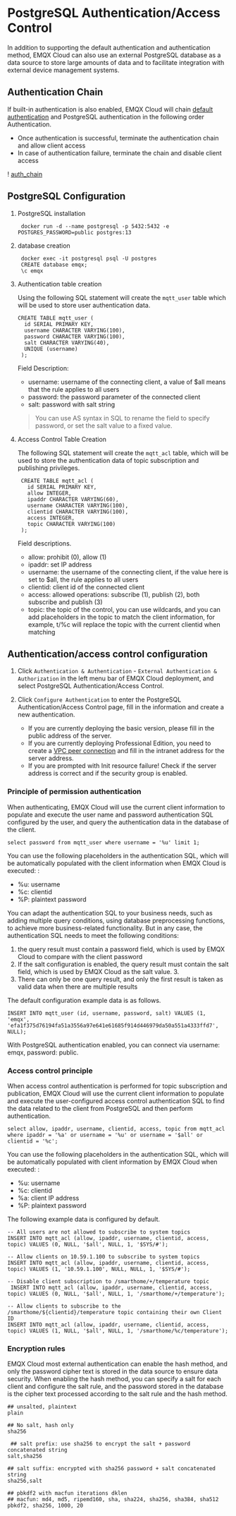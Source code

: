# PostgreSQL Authentication/Access Control

In addition to supporting the default authentication and authentication method, EMQX Cloud can also use an external PostgreSQL database as a data source to store large amounts of data and to facilitate integration with external device management systems.

## Authentication Chain

If built-in authentication is also enabled, EMQX Cloud will chain [default authentication](auth.md) and PostgreSQL authentication in the following order Authentication.

- Once authentication is successful, terminate the authentication chain and allow client access
- In case of authentication failure, terminate the chain and disable client access

! [auth_chain](https://docs.emqx.com/docs-assets/img/pgsql_auth_chain.0c639bfd.png)

## PostgreSQL Configuration

1. PostgreSQL installation
   
    ```
     docker run -d --name postgresql -p 5432:5432 -e POSTGRES_PASSWORD=public postgres:13
    
    ```
    
2. database creation
   
    ```
     docker exec -it postgresql psql -U postgres
     CREATE database emqx;
     \c emqx
    
    ```
    
3. Authentication table creation
   
    Using the following SQL statement will create the ``mqtt_user`` table which will be used to store user authentication data.
    
    ```
    CREATE TABLE mqtt_user (
      id SERIAL PRIMARY KEY,
      username CHARACTER VARYING(100),
      password CHARACTER VARYING(100),
      salt CHARACTER VARYING(40),
      UNIQUE (username)
     );
    
    ```
    
    Field Description:
    
    - username: username of the connecting client, a value of $all means that the rule applies to all users
    - password: the password parameter of the connected client
    - salt: password with salt string
    
    > You can use AS syntax in SQL to rename the field to specify password, or set the salt value to a fixed value.
    
4. Access Control Table Creation
   
    The following SQL statement will create the `mqtt_acl` table, which will be used to store the authentication data of topic subscription and publishing privileges.
    
    ```
     CREATE TABLE mqtt_acl (
       id SERIAL PRIMARY KEY,
       allow INTEGER,
       ipaddr CHARACTER VARYING(60),
       username CHARACTER VARYING(100),
       clientid CHARACTER VARYING(100),
       access INTEGER,
       topic CHARACTER VARYING(100)
     );
    
    ```
    
    Field descriptions.
    
    - allow: prohibit (0), allow (1)
    - ipaddr: set IP address
    - username: the username of the connecting client, if the value here is set to $all, the rule applies to all users
    - clientid: client id of the connected client
    - access: allowed operations: subscribe (1), publish (2), both subscribe and publish (3)
    - topic: the topic of the control, you can use wildcards, and you can add placeholders in the topic to match the client information, for example, t/%c will replace the topic with the current clientid when matching

## Authentication/access control configuration

1. Click `Authentication & Authentication` - `External Authentication & Authorization` in the left menu bar of EMQX Cloud deployment, and select PostgreSQL Authentication/Access Control.

2. Click `Configure Authentication` to enter the PostgreSQL Authentication/Access Control page, fill in the information and create a new authentication.
    
    - If you are currently deploying the basic version, please fill in the public address of the server.
    - If you are currently deploying Professional Edition, you need to create a [VPC peer connection](vpc_peering.md) and fill in the intranet address for the server address.
    - If you are prompted with Init resource failure! Check if the server address is correct and if the security group is enabled.

### Principle of permission authentication

When authenticating, EMQX Cloud will use the current client information to populate and execute the user name and password authentication SQL configured by the user, and query the authentication data in the database of the client.

```
select password from mqtt_user where username = '%u' limit 1;
```

You can use the following placeholders in the authentication SQL, which will be automatically populated with the client information when EMQX Cloud is executed: :

- %u: username
- %c: clientid
- %P: plaintext password

You can adapt the authentication SQL to your business needs, such as adding multiple query conditions, using database preprocessing functions, to achieve more business-related functionality. But in any case, the authentication SQL needs to meet the following conditions:

1. the query result must contain a password field, which is used by EMQX Cloud to compare with the client password
2. If the salt configuration is enabled, the query result must contain the salt field, which is used by EMQX Cloud as the salt value. 3.
3. There can only be one query result, and only the first result is taken as valid data when there are multiple results

The default configuration example data is as follows.

```
INSERT INTO mqtt_user (id, username, password, salt) VALUES (1, 'emqx', 'efa1f375d76194fa51a3556a97e641e61685f914d446979da50a551a4333ffd7', NULL);
```

With PostgreSQL authentication enabled, you can connect via username: emqx, password: public.

### Access control principle

When access control authentication is performed for topic subscription and publication, EMQX Cloud will use the current client information to populate and execute the user-configured access control authentication SQL to find the data related to the client from PostgreSQL and then perform authentication.

```
select allow, ipaddr, username, clientid, access, topic from mqtt_acl where ipaddr = '%a' or username = '%u' or username = '$all' or clientid = '%c';
```

You can use the following placeholders in the authentication SQL, which will be automatically populated with client information by EMQX Cloud when executed: :

- %u: username
- %c: clientid
- %a: client IP address
- %P: plaintext password

The following example data is configured by default.

```
-- All users are not allowed to subscribe to system topics
INSERT INTO mqtt_acl (allow, ipaddr, username, clientid, access, topic) VALUES (0, NULL, '$all', NULL, 1, '$SYS/#');

-- Allow clients on 10.59.1.100 to subscribe to system topics
INSERT INTO mqtt_acl (allow, ipaddr, username, clientid, access, topic) VALUES (1, '10.59.1.100', NULL, NULL, 1, '$SYS/#');

-- Disable client subscription to /smarthome/+/temperature topic
 INSERT INTO mqtt_acl (allow, ipaddr, username, clientid, access, topic) VALUES (0, NULL, '$all', NULL, 1, '/smarthome/+/temperature');

-- Allow clients to subscribe to the /smarthome/${clientid}/temperature topic containing their own Client ID
INSERT INTO mqtt_acl (allow, ipaddr, username, clientid, access, topic) VALUES (1, NULL, '$all', NULL, 1, '/smarthome/%c/temperature');

```

### Encryption rules

EMQX Cloud most external authentication can enable the hash method, and only the password cipher text is stored in the data source to ensure data security. When enabling the hash method, you can specify a salt for each client and configure the salt rule, and the password stored in the database is the cipher text processed according to the salt rule and the hash method.

```
## unsalted, plaintext
plain

## No salt, hash only
sha256

 ## salt prefix: use sha256 to encrypt the salt + password concatenated string
salt,sha256

## salt suffix: encrypted with sha256 password + salt concatenated string
sha256,salt

## pbkdf2 with macfun iterations dklen
## macfun: md4, md5, ripemd160, sha, sha224, sha256, sha384, sha512
pbkdf2, sha256, 1000, 20
```